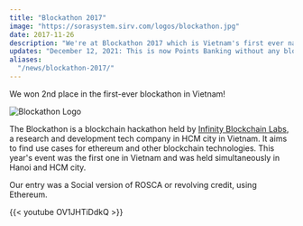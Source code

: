 ```yaml
---
title: "Blockathon 2017"
image: "https://sorasystem.sirv.com/logos/blockathon.jpg"
date: 2017-11-26
description: "We're at Blockathon 2017 which is Vietnam's first ever nationwide blockchain hackathon"
updates: "December 12, 2021: This is now Points Banking without any blockchain"
aliases:
  "/news/blockathon-2017/"
---
```



We won 2nd place in the first-ever blockathon in Vietnam! 

![Blockathon Logo](https://sorasystem.sirv.com/logos/blockathon.jpg)

The Blockathon is a blockchain hackathon held by [Infinity Blockchain Labs](http://blockchainlabs.asia), a research and development tech company in HCM city in Vietnam. It aims to find use cases for ethereum and other blockchain technologies. This year's event was the first one in Vietnam and was held simultaneously in Hanoi and HCM city. 

Our entry was a Social version of ROSCA or revolving credit, using Ethereum. 

{{< youtube OV1JHTiDdkQ >}}


<!-- <div class="alert rounded shadow alert-primary">Updates: December 12, 2021: Social is now Points Banking without any blockchain</div> -->
